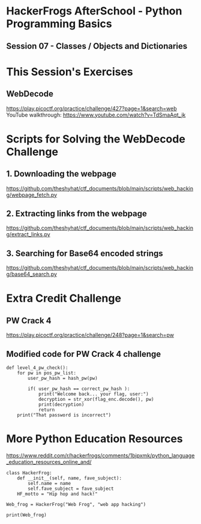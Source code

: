 # HackerFrogs AfterSchool - Python Programming Basics
## Session 07 - Classes / Objects and Dictionaries
# This Session's Exercises
## WebDecode
https://play.picoctf.org/practice/challenge/427?page=1&search=web
YouTube walkthrough:
https://www.youtube.com/watch?v=TdSmaAqt_jk

# Scripts for Solving the WebDecode Challenge
## 1. Downloading the webpage
https://github.com/theshyhat/ctf_documents/blob/main/scripts/web_hacking/webpage_fetch.py

## 2. Extracting links from the webpage
https://github.com/theshyhat/ctf_documents/blob/main/scripts/web_hacking/extract_links.py

## 3. Searching for Base64 encoded strings
https://github.com/theshyhat/ctf_documents/blob/main/scripts/web_hacking/base64_search.py

# Extra Credit Challenge
## PW Crack 4
https://play.picoctf.org/practice/challenge/248?page=1&search=pw

## Modified code for PW Crack 4 challenge
```
def level_4_pw_check():
    for pw in pos_pw_list:
        user_pw_hash = hash_pw(pw)
    
        if( user_pw_hash == correct_pw_hash ):
            print("Welcome back... your flag, user:")
            decryption = str_xor(flag_enc.decode(), pw)
            print(decryption)
            return
    print("That password is incorrect")
```
# More Python Education Resources
https://www.reddit.com/r/hackerfrogs/comments/1bjpxmk/python_language_education_resources_online_and/

```
class HackerFrog:
    def __init__(self, name, fave_subject):
        self.name = name
        self.fave_subject = fave_subject
    HF_motto = "Hip hop and hack!"
    
Web_frog = HackerFrog("Web Frog", "web app hacking")

print(Web_frog)
```
